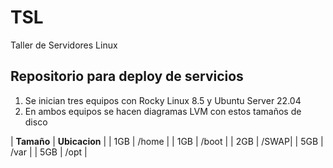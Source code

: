 # TSL
Taller de Servidores Linux
## Repositorio para deploy de servicios 
1. Se inician tres equipos con Rocky Linux 8.5 y Ubuntu Server 22.04
2. En ambos equipos se hacen diagramas LVM con estos tamaños de disco

| **Tamaño** | **Ubicacion** |
| 1GB | /home |
| 1GB | /boot |
| 2GB | /SWAP|
| 5GB | /var |
| 5GB | /opt |

